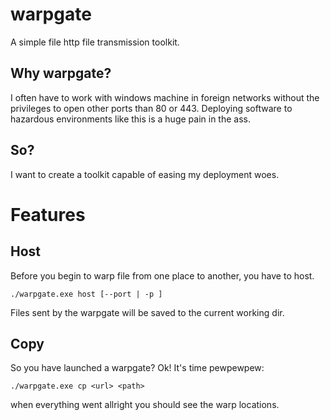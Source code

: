 warpgate
========
A simple file http file transmission toolkit.

Why warpgate?
-------------
I often have to work with windows machine in foreign networks without the privileges to open other ports than 80 or 443.
Deploying software to hazardous environments like this is a huge pain in the ass.

So?
---
I want to create a toolkit capable of easing my deployment woes.

Features
========

Host
----
Before you begin to warp file from one place to another, you have to host.

    ./warpgate.exe host [--port | -p ]
  
Files sent by the warpgate will be saved to the current working dir.
  
Copy
----
So you have launched a warpgate? Ok! It's time pewpewpew:

    ./warpgate.exe cp <url> <path>
  
when everything went allright you should see the warp locations.
